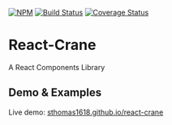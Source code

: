 [![NPM](https://img.shields.io/npm/v/react-crane.svg)](https://www.npmjs.com/package/react-crane)
[![Build Status](https://travis-ci.org/sthomas1618/react-crane.svg?branch=master)](https://travis-ci.org/sthomas1618/react-crane)
[![Coverage Status](https://coveralls.io/repos/github/sthomas1618/react-crane/badge.svg?branch=master)](https://coveralls.io/github/sthomas1618/react-crane?branch=master)

React-Crane
============

A React Components Library


## Demo & Examples

Live demo: [sthomas1618.github.io/react-crane](https://sthomas1618.github.io/react-crane/)
